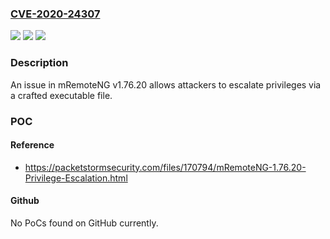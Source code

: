 ### [CVE-2020-24307](https://cve.mitre.org/cgi-bin/cvename.cgi?name=CVE-2020-24307)
![](https://img.shields.io/static/v1?label=Product&message=n%2Fa&color=blue)
![](https://img.shields.io/static/v1?label=Version&message=n%2Fa&color=blue)
![](https://img.shields.io/static/v1?label=Vulnerability&message=n%2Fa&color=brighgreen)

### Description

An issue in mRemoteNG v1.76.20 allows attackers to escalate privileges via a crafted executable file.

### POC

#### Reference
- https://packetstormsecurity.com/files/170794/mRemoteNG-1.76.20-Privilege-Escalation.html

#### Github
No PoCs found on GitHub currently.

